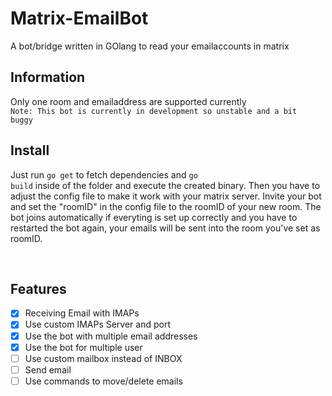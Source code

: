 # Matrix-EmailBot
A bot/bridge written in GOlang to read your emailaccounts in matrix


## Information
Only one room and emailaddress are supported currently
<br>
<code>Note: This bot is currently in development so unstable and a bit buggy</code>
<br>

## Install
Just run <code>go get</code> to fetch dependencies and <code>go build</code> inside of the folder and execute the created binary. Then you have to adjust the config file to make it work with your matrix server.
Invite your bot and set the "roomID" in the config file to the roomID of your new room. The bot joins automatically 
if everyting is set up correctly and you have to restarted the bot again, your emails will be sent into the room you've set as roomID.

<br>

## Features
- [X]  Receiving Email with IMAPs
- [X]  Use custom IMAPs Server and port
- [X]  Use the bot with multiple email addresses
- [X]  Use the bot for multiple user
- [ ]  Use custom mailbox instead of INBOX
- [ ]  Send email
- [ ]  Use commands to move/delete emails
